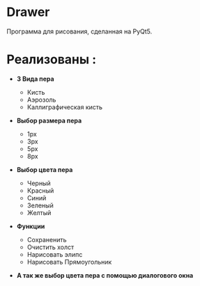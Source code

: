 # Drawer
Программа для рисования, сделанная на PyQt5.

# Реализованы :
- **3 Вида пера**

  - Кисть
  - Аэрозоль
  - Каллиграфическая кисть
  
- **Выбор размера пера**
   - 1px
   - 3px
   - 5px
   - 8px
 
- **Выбор цвета пера**
   - Черный
   - Красный
   - Синий
   - Зеленый
   - Желтый
   
- **Функции**

   - Сохраненить
   - Очистить холст
   - Нарисовать элипс
   - Нарисовать Прямоугольник
   
- **А так же выбор цвета пера с помощью диалогового окна**